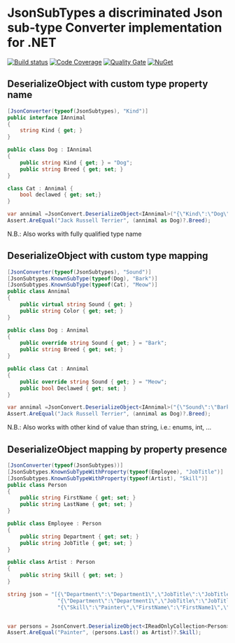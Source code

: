 # __JsonSubTypes__ a discriminated Json sub-type Converter implementation for .NET
[![Build status](https://ci.appveyor.com/api/projects/status/g11crbl037en6rkq/branch/master?svg=true)](https://ci.appveyor.com/project/manuc66/jsonsubtypes/branch/master)
[![Code Coverage](https://codecov.io/gh/manuc66/JsonSubTypes/branch/master/graph/badge.svg)](https://codecov.io/gh/manuc66/JsonSubTypes)
[![Quality Gate](https://sonarcloud.io/api/badges/gate?key=manuc66:JsonSubtypes:master)](https://sonarcloud.io/dashboard?id=manuc66:JsonSubtypes:master)
[![NuGet](https://img.shields.io/nuget/v/JsonSubTypes.svg)](https://www.nuget.org/packages/JsonSubTypes/)

## DeserializeObject with custom type property name

```csharp
[JsonConverter(typeof(JsonSubtypes), "Kind")]
public interface IAnnimal
{
    string Kind { get; }
}

public class Dog : IAnnimal
{
    public string Kind { get; } = "Dog";
    public string Breed { get; set; }
}

class Cat : Annimal {
    bool declawed { get; set;}
}
```

```csharp
var annimal =JsonConvert.DeserializeObject<IAnnimal>("{\"Kind\":\"Dog\",\"Breed\":\"Jack Russell Terrier\"}");
Assert.AreEqual("Jack Russell Terrier", (annimal as Dog)?.Breed);
```
N.B.: Also works with fully qualified type name

## DeserializeObject with custom type mapping

```csharp
[JsonConverter(typeof(JsonSubtypes), "Sound")]
[JsonSubtypes.KnownSubType(typeof(Dog), "Bark")]
[JsonSubtypes.KnownSubType(typeof(Cat), "Meow")]
public class Annimal
{
    public virtual string Sound { get; }
    public string Color { get; set; }
}

public class Dog : Annimal
{
    public override string Sound { get; } = "Bark";
    public string Breed { get; set; }
}

public class Cat : Annimal
{
    public override string Sound { get; } = "Meow";
    public bool Declawed { get; set; }
}
```

```csharp
var annimal =JsonConvert.DeserializeObject<IAnnimal>("{\"Sound\":\"Bark\",\"Breed\":\"Jack Russell Terrier\"}");
Assert.AreEqual("Jack Russell Terrier", (annimal as Dog)?.Breed);
```

N.B.: Also works with other kind of value than string, i.e.: enums, int, ...

## DeserializeObject mapping by property presence

```csharp
[JsonConverter(typeof(JsonSubtypes))]
[JsonSubtypes.KnownSubTypeWithProperty(typeof(Employee), "JobTitle")]
[JsonSubtypes.KnownSubTypeWithProperty(typeof(Artist), "Skill")]
public class Person
{
    public string FirstName { get; set; }
    public string LastName { get; set; }
}

public class Employee : Person
{
    public string Department { get; set; }
    public string JobTitle { get; set; }
}

public class Artist : Person
{
    public string Skill { get; set; }
}
```


```csharp
string json = "[{\"Department\":\"Department1\",\"JobTitle\":\"JobTitle1\",\"FirstName\":\"FirstName1\",\"LastName\":\"LastName1\"}," +
                "{\"Department\":\"Department1\",\"JobTitle\":\"JobTitle1\",\"FirstName\":\"FirstName1\",\"LastName\":\"LastName1\"}," +
                "{\"Skill\":\"Painter\",\"FirstName\":\"FirstName1\",\"LastName\":\"LastName1\"}]";


var persons = JsonConvert.DeserializeObject<IReadOnlyCollection<Person>>(json);
Assert.AreEqual("Painter", (persons.Last() as Artist)?.Skill);
```

